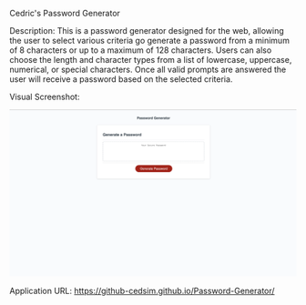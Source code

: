 Cedric's Password Generator

Description:
This is a password generator designed for the web, allowing the user to select various criteria go generate a password from a minimum of 8 characters or up to a maximum of 128 characters.  Users can also choose the length and character types from a list of lowercase, uppercase, numerical, or special characters.  Once all valid prompts are answered the user will receive a password based on the selected criteria.  

Visual Screenshot:

![Alt text](image.png)

Application URL: https://github-cedsim.github.io/Password-Generator/

